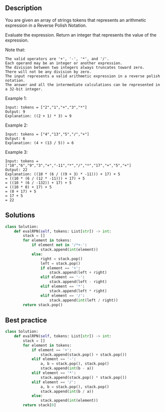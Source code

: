 ## Description
You are given an array of strings tokens that represents an arithmetic expression in a Reverse Polish Notation.

Evaluate the expression. Return an integer that represents the value of the expression.

Note that:

    The valid operators are '+', '-', '*', and '/'.
    Each operand may be an integer or another expression.
    The division between two integers always truncates toward zero.
    There will not be any division by zero.
    The input represents a valid arithmetic expression in a reverse polish notation.
    The answer and all the intermediate calculations can be represented in a 32-bit integer.

 

Example 1:
```
Input: tokens = ["2","1","+","3","*"]
Output: 9
Explanation: ((2 + 1) * 3) = 9
```
Example 2:
```
Input: tokens = ["4","13","5","/","+"]
Output: 6
Explanation: (4 + (13 / 5)) = 6
```
Example 3:
```
Input: tokens = ["10","6","9","3","+","-11","*","/","*","17","+","5","+"]
Output: 22
Explanation: ((10 * (6 / ((9 + 3) * -11))) + 17) + 5
= ((10 * (6 / (12 * -11))) + 17) + 5
= ((10 * (6 / -132)) + 17) + 5
= ((10 * 0) + 17) + 5
= (0 + 17) + 5
= 17 + 5
= 22
```
 

## Solutions


```Python
class Solution:
    def evalRPN(self, tokens: List[str]) -> int:
        stack = []
        for element in tokens:
            if element not in '/*+-':
                stack.append(int(element))
            else:
                right = stack.pop()
                left = stack.pop()
                if element == '+':
                    stack.append(left + right)
                elif element == '-':
                    stack.append(left - right)
                elif element == '*':
                    stack.append(left * right)
                elif element == '/':
                    stack.append(int(left / right))
        return stack.pop()
```

## Best practice

```Python
class Solution:
    def evalRPN(self, tokens: List[str]) -> int:
        stack = []
        for element in tokens:
            if element == '+':
                stack.append(stack.pop() + stack.pop())
            elif element == '-':
                a, b = stack.pop(), stack.pop()
                stack.append(int(b - a))
            elif element == '*':
                stack.append(stack.pop() * stack.pop())
            elif element == '/':
                a, b = stack.pop(), stack.pop()
                stack.append(int(b / a))
            else:
                stack.append(int(element))
        return stack[0]
```
